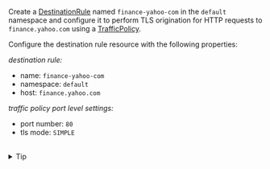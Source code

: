Create a [DestinationRule](https://istio.io/latest/docs/reference/config/networking/destination-rule/)
named `finance-yahoo-com` in the `default` namespace and configure it to perform TLS origination
for HTTP requests to `finance.yahoo.com` using a
[TrafficPolicy](https://istio.io/latest/docs/reference/config/networking/destination-rule/#TrafficPolicy).


Configure the destination rule resource with the following properties:

*destination rule:*
* name: `finance-yahoo-com`
* namespace: `default`
* host: `finance.yahoo.com`

*traffic policy port level settings:*
* port number: `80`
* tls mode: `SIMPLE`


<br>
<details><summary>Tip</summary>

```plain
apiVersion: networking.istio.io/v1alpha3
kind: DestinationRule
metadata:
  name: // TODO
spec:
  host: // TODO
  trafficPolicy:
    portLevelSettings:
    - port:
        number: // TODO
      tls:
        mode: // TODO
```{{copy}}
</details>

<br>
<details><summary>Solution</summary>

```plain
apiVersion: networking.istio.io/v1alpha3
kind: DestinationRule
metadata:
  name: finance-yahoo-com
spec:
  host: finance.yahoo.com
  trafficPolicy:
    portLevelSettings:
    - port:
        number: 80
      tls:
        mode: SIMPLE # initiates HTTPS when accessing finance.yahoo.com
```{{copy}}
</details>
